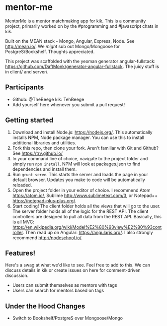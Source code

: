 # mentor-me
MentorMe is a mentor matchmaking app for kik. This is a community project, primarily worked on by the #programming and #javascript chats in kik.

Built on the MEAN stack - Mongo, Angular, Express, Node. See http://mean.io/. We _might_ sub out Mongo/Mongoose for PostgreS/Bookshelf. Thoughts appreciated.

This project was scaffolded with the yeoman generator angular-fullstack: https://github.com/DaftMonk/generator-angular-fullstack. The juicy stuff is in client/ and server/.

## Participants
* Github: @TheBeege kik: TehBeege
* Add yourself here whenever you submit a pull request!

## Getting started
1. Download and install Node.js: https://nodejs.org/. This automatically installs NPM, Node package manager. You can use this to install additional libraries and utilities.
2. Fork this repo, then clone your fork. Aren't familiar with Git and Github? See https://try.github.io/
3. In your command line of choice, navigate to the project folder and simply run `npm install`. NPM will look at packages.json to find dependencies and install them.
4. Run `grunt serve`. This starts the server and loads the page in your default browser. Updates you make to code will be automatically reloaded.
5. Open the project folder in your editor of choice. I recommend Atom https://atom.io/, Sublime http://www.sublimetext.com/3, or Notepad++ https://notepad-plus-plus.org/.
6. Start coding! The client folder holds all the views that will go to the user. The server folder holds all of the logic for the REST API. The client controllers are designed to pull all data from the REST API. Basically, this is all MVC:  https://en.wikipedia.org/wiki/Model%E2%80%93view%E2%80%93controller. Then read up on Angular: https://angularjs.org/. I also strongly recommend http://nodeschool.io/.

## Features!
Here's a swag at what we'd like to see. Feel free to add to this. We can discuss details in kik or create issues on here for comment-driven discussion.
* Users can submit themselves as mentors with tags
* Users can search for mentors based on tags

## Under the Hood Changes
* Switch to Bookshelf/PostgreS over Mongoose/Mongo
